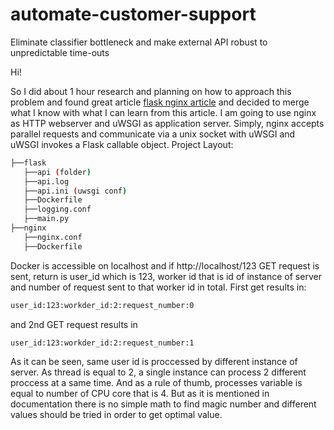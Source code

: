 # automate-customer-support
Eliminate classifier bottleneck and make external API robust to unpredictable time-outs

Hi!

So I did about 1 hour research and planning on how to approach this problem and found great article [flask nginx article](https://pythonise.com/feed/flask/building-a-flask-app-with-docker-compose) and decided to merge what I know with what I can learn from this article. I am going to use nginx as HTTP webserver and uWSGI as application server. Simply, nginx accepts parallel requests and communicate via a unix socket with uWSGI and uWSGI invokes a Flask callable object. Project Layout:

```bash
├──flask
   ├──api (folder)
   ├──api.log
   ├──api.ini (uwsgi conf)
   ├──Dockerfile
   ├──logging.conf
   ├──main.py
├──nginx
   ├──nginx.conf
   ├──Dockerfile
```
Docker is accessible on localhost and if http://localhost/123 GET request is sent, return is user_id which is 123, worker id that is id of instance of server and number of request sent to that worker id in total. First get results in: 
```bash
user_id:123:workder_id:2:request_number:0 
```
and 2nd GET request results in
```bash
user_id:123:workder_id:2:request_number:1 
```
As it can be seen, same user id is proccessed by different instance of server. As thread is equal to 2, a single instance can process 2 different proccess at a same time. And as a rule of thumb, processes variable is equal to number of CPU core that is 4. But as it is mentioned in documentation there is no simple math to find magic number and different values should be tried in order to get optimal value.  
